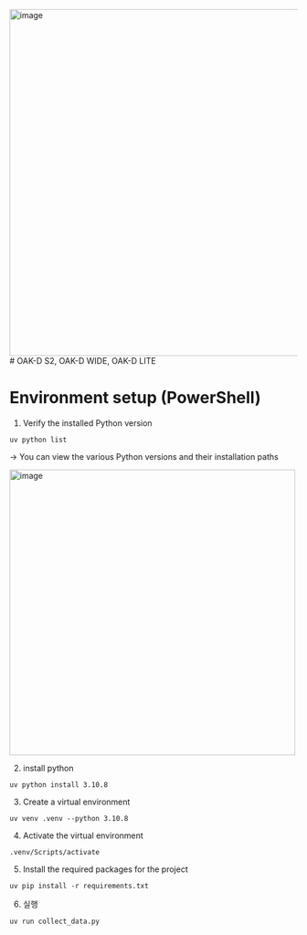 <img width="1855" height="607" alt="image" src="https://github.com/user-attachments/assets/e1c3b810-0082-480f-8e6a-d7a10ad1a09a" /># OAK-D S2, OAK-D WIDE, OAK-D LITE

# Environment setup (PowerShell)

1. Verify the installed Python version
```
uv python list
```
-> You can view the various Python versions and their installation paths

<img width="500" height="500" alt="image" src="https://github.com/user-attachments/assets/01a41a52-bb14-4729-b02d-c4d7b182b16f" />

2. install python
```
uv python install 3.10.8
```

3. Create a virtual environment
```
uv venv .venv --python 3.10.8
```

4. Activate the virtual environment
```
.venv/Scripts/activate
```

5. Install the required packages for the project
```
uv pip install -r requirements.txt
```

6. 실행
```
uv run collect_data.py
```

